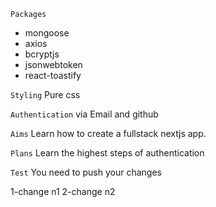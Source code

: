 `Packages`

- mongoose
- axios
- bcryptjs
- jsonwebtoken
- react-toastify

`Styling`
Pure css

`Authentication`
via Email and github

`Aims`
Learn how to create a fullstack nextjs app.

`Plans`
Learn the highest steps of authentication

`Test`
You need to push your changes

1-change n1
2-change n2
